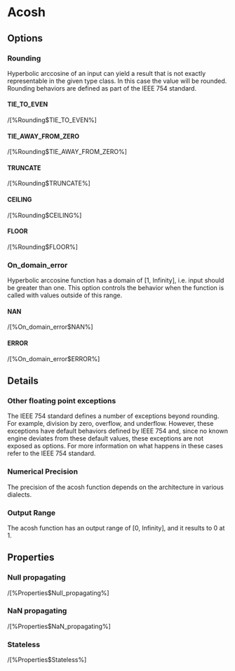 # Acosh

## Options

### Rounding

Hyperbolic arccosine of an input can yield a result that is not exactly
representable in the given type class. In this case the value will be rounded.
Rounding behaviors are defined as part of the IEEE 754 standard.

#### TIE_TO_EVEN

/[%Rounding$TIE_TO_EVEN%]

#### TIE_AWAY_FROM_ZERO

/[%Rounding$TIE_AWAY_FROM_ZERO%]

#### TRUNCATE

/[%Rounding$TRUNCATE%]

#### CEILING

/[%Rounding$CEILING%]

#### FLOOR

/[%Rounding$FLOOR%]

### On_domain_error

Hyperbolic arccosine function has a domain of [1, Infinity], i.e. input should be greater than one. This option controls the behavior when the function is called with values outside of this range.

#### NAN

/[%On_domain_error$NAN%]

#### ERROR

/[%On_domain_error$ERROR%]

## Details

### Other floating point exceptions

The IEEE 754 standard defines a number of exceptions beyond rounding. For
example, division by zero, overflow, and underflow. However, these exceptions
have default behaviors defined by IEEE 754 and, since no known engine deviates
from these default values, these exceptions are not exposed as options. For more
information on what happens in these cases refer to the IEEE 754 standard.

### Numerical Precision

The precision of the acosh function depends on the architecture in various dialects.

### Output Range

The acosh function has an output range of [0, Infinity], and it results to 0
at 1.

## Properties

### Null propagating

/[%Properties$Null_propagating%]

### NaN propagating

/[%Properties$NaN_propagating%]

### Stateless

/[%Properties$Stateless%]
